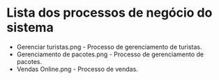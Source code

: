 # Lista dos processos de negócio do sistema

* Gerenciar turistas.png - Processo de gerenciamento de turistas.
* Gerenciamento de pacotes.png - Processo de gerenciamento de pacotes.
* Vendas Online.png - Processo de vendas.


